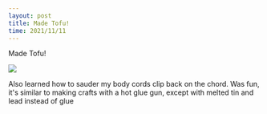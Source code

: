 ```yaml
---
layout: post
title: Made Tofu!
time: 2021/11/11
---
```


Made Tofu!

<img src="{{site.baseurl}}//assets/Cooking/Tofu.jpg">

Also learned how to sauder my body cords clip back on the chord. Was fun, it's similar to making crafts with a hot glue gun, except with melted tin and lead instead of glue